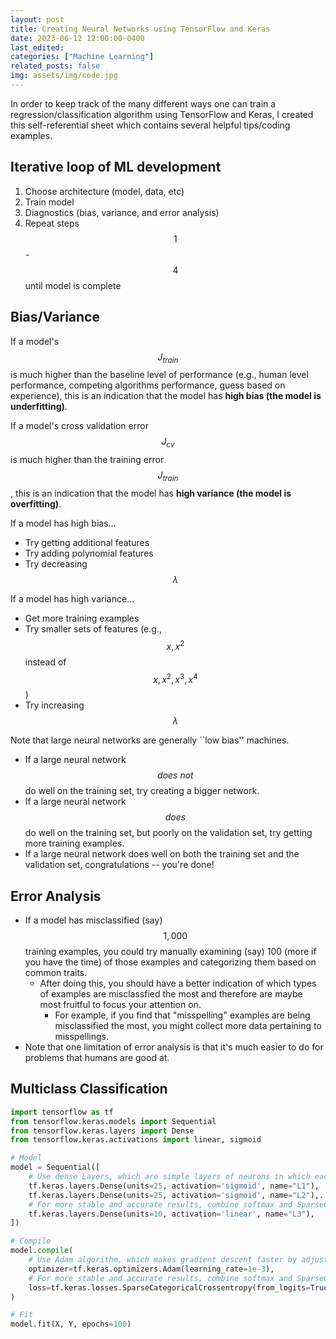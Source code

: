 ```yaml
---
layout: post
title: Creating Neural Networks using TensorFlow and Keras 
date: 2023-06-12 12:00:00-0400
last_edited:
categories: ["Machine Learning"]
related_posts: false
img: assets/img/code.jpg
---
```


In order to keep track of the many different ways one can train a regression/classification algorithm using TensorFlow and Keras, I created this self-referential sheet which contains several helpful tips/coding examples.

## Iterative loop of ML development
1. Choose architecture (model, data, etc)
2. Train model
3. Diagnostics (bias, variance, and error analysis)
4. Repeat steps $$1$$-$$4$$ until model is complete


## Bias/Variance
If a model's $$J_{train}$$ is much higher than the baseline level of performance (e.g., human level performance, competing algorithms performance, guess based on experience), this is an indication that the model has **high bias (the model is underfitting)**. 

If a model's cross validation error $$J_{cv}$$ is much higher than the training error $$J_{train}$$, this is an indication that the model has **high variance (the model is overfitting)**. 

If a model has high bias...
- Try getting additional features
- Try adding polynomial features
- Try decreasing $$\lambda$$

If a model has high variance...
- Get more training examples
- Try smaller sets of features (e.g., $$x, x^{2}$$ instead of $$x, x^{2}, x^{3}, x^{4}$$)
- Try increasing $$\lambda$$

Note that large neural networks are generally ``low bias'' machines. 
- If a large neural network $$\textit{does not}$$ do well on the training set, try creating a bigger network. 
- If a large neural network $$\textit{does}$$ do well on the training set, but poorly on the validation set, try getting more training examples. 
- If a large neural network does well on both the training set and the validation set, congratulations -- you're done! 

## Error Analysis
- If a model has misclassified (say) $$1,000$$ training examples, you could try manually examining (say) 100 (more if you have the time) of those examples and categorizing them based on common traits.
    - After doing this, you should have a better indication of which types of examples are misclassfied the most and therefore are maybe most fruitful to focus your attention on.
        - For example, if you find that "misspelling" examples are being misclassified the most, you might collect more data pertaining to misspellings.
- Note that one limitation of error analysis is that it's much easier to do for problems that humans are good at.

## Multiclass Classification 
```python
import tensorflow as tf
from tensorflow.keras.models import Sequential
from tensorflow.keras.layers import Dense
from tensorflow.keras.activations import linear, sigmoid

# Model
model = Sequential([
    # Use dense Layers, which are simple layers of neurons in which each neuron receives input from all the neurons of the previous layer.
    tf.keras.layers.Dense(units=25, activation='sigmoid', name="L1"),
    tf.keras.layers.Dense(units=25, activation='sigmoid', name="L2"),.
    # For more stable and accurate results, combine softmax and SparseCategoricalCrossentropy loss function
    tf.keras.layers.Dense(units=10, activation='linear', name="L3"),
])

# Compile
model.compile(
    # Use Adam algorithm, which makes gradient descent faster by adjusting the learning rate automatically
    optimizer=tf.keras.optimizers.Adam(learning_rate=1e-3),
    # For more stable and accurate results, combine softmax and SparseCategoricalCrossentropy loss function
    loss=tf.keras.losses.SparseCategoricalCrossentropy(from_logits=True) 
)

# Fit
model.fit(X, Y, epochs=100)
```




